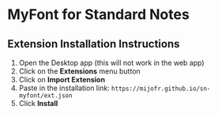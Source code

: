 # MyFont for Standard Notes

## Extension Installation Instructions
1. Open the Desktop app (this will not work in the web app)
2. Click on the **Extensions** menu button
3. Click on **Import Extension**
4. Paste in the installation link: `https://mijofr.github.io/sn-myfont/ext.json` 
5. Click **Install**

